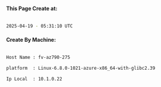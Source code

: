 
   
#### This Page Create at:

```bash

2025-04-19 - 05:31:10 UTC

```

#### Create By Machine:

```bash

Host Name : fv-az790-275

platform  : Linux-6.8.0-1021-azure-x86_64-with-glibc2.39

Ip Local  : 10.1.0.22

```


